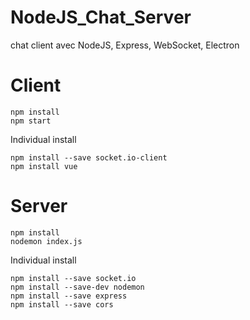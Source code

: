# NodeJS_Chat_Server
chat client avec NodeJS, Express, WebSocket, Electron

# Client
```
npm install
npm start
```

Individual install
```
npm install --save socket.io-client
npm install vue
```

# Server
```
npm install
nodemon index.js
```

Individual install
```
npm install --save socket.io
npm install --save-dev nodemon
npm install --save express
npm install --save cors
```
